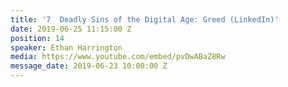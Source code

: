 ```yaml
---
title: '7  Deadly Sins of the Digital Age: Greed (LinkedIn)'
date: 2019-06-25 11:15:00 Z
position: 14
speaker: Ethan Harrington
media: https://www.youtube.com/embed/pvDwABaZ8Rw
message_date: 2019-06-23 10:00:00 Z
---
```


